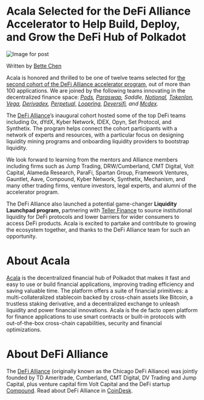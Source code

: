 # **Acala Selected for the DeFi Alliance Accelerator to Help Build, Deploy, and Grow the DeFi Hub of Polkadot**

![Image for post](https://miro.medium.com/max/3200/0*7SxlrlyVQIduIxF5)

Written by [Bette Chen](https://medium.com/u/8d475d21e811?source=post_page-----c1526008963e--------------------------------)

Acala is honored and thrilled to be one of twelve teams selected for [the second cohort of the DeFi Alliance accelerator program](https://medium.com/@lmrankhan/defi-alliance-announces-cohort-2-liquidity-launchpad-5bbaf76cde32), out of more than 100 applications. We are joined by the following teams innovating in the decentralized finance space: [_Pods_](http://pods.finance/)_,_ [_Paraswap_](https://paraswap.io/#/)_, Saddle,_ [_Notional_](http://notional.finance/)_,_ [_Tokenlon_](http://tokenlon.im/)_,_ [_Vega_](http://vega.xyz/)_,_ [_Derivadex_](https://derivadex.com/)_,_ [_Perpetual,_](http://perp.fi/) [_Loopring_](https://loopring.org/#/)_,_ [_Deversifi_](http://deversifi.com/)_, and_ [_Mcdex_](https://mcdex.io/)_._

The [DeFi Alliance](https://defialliance.co)’s inaugural cohort hosted some of the top DeFi teams including 0x, dYdX, Kyber Network, IDEX, Opyn, Set Protocol, and Synthetix. The program helps connect the cohort participants with a network of experts and resources, with a particular focus on designing liquidity mining programs and onboarding liquidity providers to bootstrap liquidity.

We look forward to learning from the mentors and Alliance members including firms such as Jump Trading, DRW/Cumberland, CMT Digital, Volt Capital, Alameda Research, ParaFi, Spartan Group, Framework Ventures, Gauntlet, Aave, Compound, Kyber Network, Synthetix, Mechanism, and many other trading firms, venture investors, legal experts, and alumni of the accelerator program.

The DeFi Alliance also launched a potential game-changer **Liquidity Launchpad program,** partnering with [Teller Finance](https://finance.yahoo.com/news/teller-finance-announces-october-launch-130000981.html) to source institutional liquidity for DeFi protocols and lower barriers for wider consumers to access DeFi products. Acala is excited to partake and contribute to growing the ecosystem together, and thanks to the DeFi Alliance team for such an opportunity.

# **About Acala**

[Acala](http://acala.network/) is the decentralized financial hub of Polkadot that makes it fast and easy to use or build financial applications, improving trading efficiency and saving valuable time. The platform offers a suite of financial primitives: a multi-collateralized stablecoin backed by cross-chain assets like Bitcoin, a trustless staking derivative, and a decentralized exchange to unleash liquidity and power financial innovations. Acala is the de facto open platform for finance applications to use smart contracts or built-in protocols with out-of-the-box cross-chain capabilities, security and financial optimizations.

# **About DeFi Alliance**

The [DeFi Alliance](https://defialliance.co) (originally known as the Chicago DeFi Alliance) was jointly founded by TD Ameritrade, Cumberland, CMT Digital, DV Trading and Jump Capital, plus venture capital firm Volt Capital and the DeFi startup [Compound](https://www.coindesk.com/defi-startup-compound-finance-raises-25-million-series-a-led-by-a16z). Read about DeFi Alliance in [CoinDesk](https://www.coindesk.com/chicagos-trading-firms-look-to-defi-with-new-alliance).
